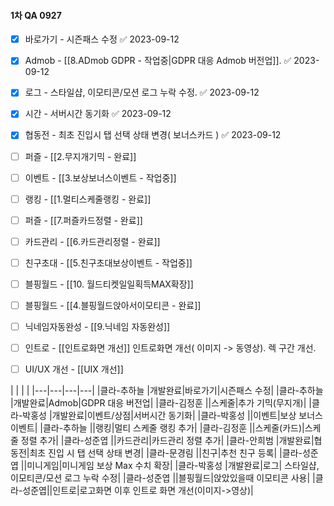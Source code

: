 
#### 1차 QA 0927




- [x] 바로가기 - 시즌패스 수정 ✅ 2023-09-12
- [x] Admob - [[8.ADmob GDPR - 작업중|GDPR 대응 Admob 버전업]]. ✅ 2023-09-12
- [x] 로그 - 스타일샵, 이모티콘/모션 로그 누락 수정. ✅ 2023-09-12
- [x] 시간 - 서버시간 동기화 ✅ 2023-09-12
- [x] 협동전 - 최초 진입시 탭 선택 상태 변경( 보너스카드 ) ✅ 2023-09-12
- [ ] 퍼즐 - [[2.무지개기믹 - 완료]]
- [ ] 이벤트 - [[3.보상보너스이벤트 - 작업중]]
- [ ] 랭킹 - [[1.멀티스케줄랭킹 - 완료]]
- [ ] 퍼즐 - [[7.퍼즐카드정렬 - 완료]]
- [ ] 카드관리 - [[6.카드관리정렬 - 완료]]
- [ ] 친구초대 - [[5.친구초대보상이벤트 - 작업중]]
- [ ] 블핑월드 - [[10. 월드티켓일일획득MAX확장]]
- [ ] 블핑월드 - [[4.블핑월드앉아서이모티콘 - 완료]]
- [ ] 닉네임자동완성 - [[9.닉네임 자동완성]] 
- [ ] 인트로 - [[인트로화면 개선]]  인트로화면 개선( 이미지 -> 동영상). 렉 구간 개선.
- [ ] UI/UX 개선 - [[UIX 개선]] 



|   |   |   |
|---|---|---|---|
|클라-추하늘  |개발완료|바로가기|시즌패스 수정|
|클라-추하늘  |개발완료|Admob|GDPR 대응 버전업|
|클라-김정훈  ||스케줄|추가 기믹(무지개)|
|클라-박홍성  |개발완료|이벤트/상점|서버시간 동기화|
|클라-박홍성  ||이벤트|보상 보너스 이벤트|
|클라-추하늘  ||랭킹|멀티 스케줄 랭킹 추가|
|클라-김정훈  ||스케줄(카드)|스케줄 정렬 추가|
|클라-성준엽  ||카드관리|카드관리 정렬 추가|
|클라-안희범  |개발완료|협동전|최초 진입 시 탭 선택 상태 변경|
|클라-문경림  ||친구|추천 친구 등록|
|클라-성준엽  ||미니게임|미니게임 보상 Max 수치 확장|
|클라-박홍성  |개발완료|로그| 스타일샵, 이모티콘/모션 로그 누락 수정|
|클라-성준엽  ||블핑월드|앉았있을때 이모티콘 사용|
|클라-성준엽||인트로|로고화면 이후 인트로 화면 개선(이미지->영상)|




